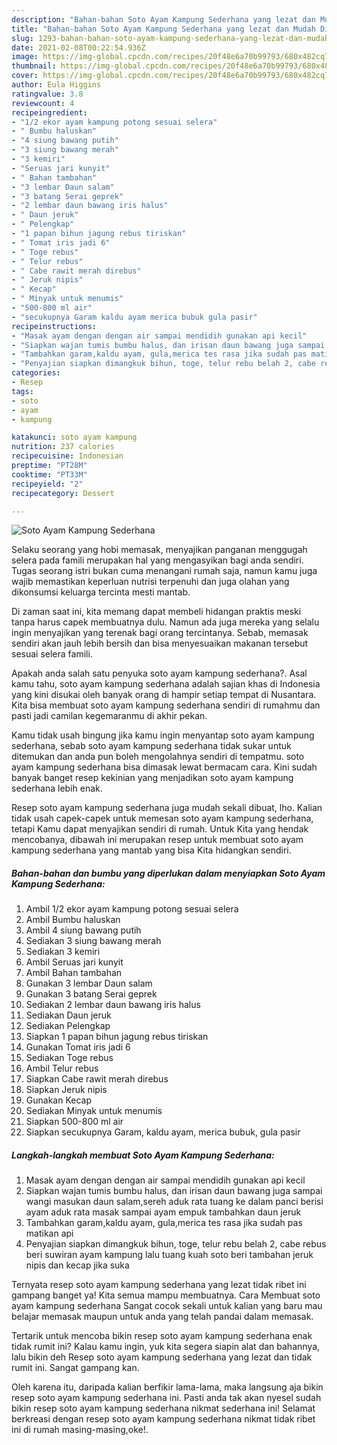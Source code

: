 ```yaml
---
description: "Bahan-bahan Soto Ayam Kampung Sederhana yang lezat dan Mudah Dibuat"
title: "Bahan-bahan Soto Ayam Kampung Sederhana yang lezat dan Mudah Dibuat"
slug: 1293-bahan-bahan-soto-ayam-kampung-sederhana-yang-lezat-dan-mudah-dibuat
date: 2021-02-08T00:22:54.936Z
image: https://img-global.cpcdn.com/recipes/20f48e6a70b99793/680x482cq70/soto-ayam-kampung-sederhana-foto-resep-utama.jpg
thumbnail: https://img-global.cpcdn.com/recipes/20f48e6a70b99793/680x482cq70/soto-ayam-kampung-sederhana-foto-resep-utama.jpg
cover: https://img-global.cpcdn.com/recipes/20f48e6a70b99793/680x482cq70/soto-ayam-kampung-sederhana-foto-resep-utama.jpg
author: Eula Higgins
ratingvalue: 3.8
reviewcount: 4
recipeingredient:
- "1/2 ekor ayam kampung potong sesuai selera"
- " Bumbu haluskan"
- "4 siung bawang putih"
- "3 siung bawang merah"
- "3 kemiri"
- "Seruas jari kunyit"
- " Bahan tambahan"
- "3 lembar Daun salam"
- "3 batang Serai geprek"
- "2 lembar daun bawang iris halus"
- " Daun jeruk"
- " Pelengkap"
- "1 papan bihun jagung rebus tiriskan"
- " Tomat iris jadi 6"
- " Toge rebus"
- " Telur rebus"
- " Cabe rawit merah direbus"
- " Jeruk nipis"
- " Kecap"
- " Minyak untuk menumis"
- "500-800 ml air"
- "secukupnya Garam kaldu ayam merica bubuk gula pasir"
recipeinstructions:
- "Masak ayam dengan dengan air sampai mendidih gunakan api kecil"
- "Siapkan wajan tumis bumbu halus, dan irisan daun bawang juga sampai wangi masukan daun salam,sereh aduk rata tuang ke dalam panci berisi ayam aduk rata masak sampai ayam empuk tambahkan daun jeruk"
- "Tambahkan garam,kaldu ayam, gula,merica tes rasa jika sudah pas matikan api"
- "Penyajian siapkan dimangkuk bihun, toge, telur rebu belah 2, cabe rebus beri suwiran ayam kampung lalu tuang kuah soto beri tambahan jeruk nipis dan kecap jika suka"
categories:
- Resep
tags:
- soto
- ayam
- kampung

katakunci: soto ayam kampung 
nutrition: 237 calories
recipecuisine: Indonesian
preptime: "PT28M"
cooktime: "PT33M"
recipeyield: "2"
recipecategory: Dessert

---
```



![Soto Ayam Kampung Sederhana](https://img-global.cpcdn.com/recipes/20f48e6a70b99793/680x482cq70/soto-ayam-kampung-sederhana-foto-resep-utama.jpg)

Selaku seorang yang hobi memasak, menyajikan panganan menggugah selera pada famili merupakan hal yang mengasyikan bagi anda sendiri. Tugas seorang istri bukan cuma menangani rumah saja, namun kamu juga wajib memastikan keperluan nutrisi terpenuhi dan juga olahan yang dikonsumsi keluarga tercinta mesti mantab.

Di zaman  saat ini, kita memang dapat membeli hidangan praktis meski tanpa harus capek membuatnya dulu. Namun ada juga mereka yang selalu ingin menyajikan yang terenak bagi orang tercintanya. Sebab, memasak sendiri akan jauh lebih bersih dan bisa menyesuaikan makanan tersebut sesuai selera famili. 



Apakah anda salah satu penyuka soto ayam kampung sederhana?. Asal kamu tahu, soto ayam kampung sederhana adalah sajian khas di Indonesia yang kini disukai oleh banyak orang di hampir setiap tempat di Nusantara. Kita bisa membuat soto ayam kampung sederhana sendiri di rumahmu dan pasti jadi camilan kegemaranmu di akhir pekan.

Kamu tidak usah bingung jika kamu ingin menyantap soto ayam kampung sederhana, sebab soto ayam kampung sederhana tidak sukar untuk ditemukan dan anda pun boleh mengolahnya sendiri di tempatmu. soto ayam kampung sederhana bisa dimasak lewat bermacam cara. Kini sudah banyak banget resep kekinian yang menjadikan soto ayam kampung sederhana lebih enak.

Resep soto ayam kampung sederhana juga mudah sekali dibuat, lho. Kalian tidak usah capek-capek untuk memesan soto ayam kampung sederhana, tetapi Kamu dapat menyajikan sendiri di rumah. Untuk Kita yang hendak mencobanya, dibawah ini merupakan resep untuk membuat soto ayam kampung sederhana yang mantab yang bisa Kita hidangkan sendiri.

<!--inarticleads1-->

##### Bahan-bahan dan bumbu yang diperlukan dalam menyiapkan Soto Ayam Kampung Sederhana:

1. Ambil 1/2 ekor ayam kampung potong sesuai selera
1. Ambil  Bumbu haluskan
1. Ambil 4 siung bawang putih
1. Sediakan 3 siung bawang merah
1. Sediakan 3 kemiri
1. Ambil Seruas jari kunyit
1. Ambil  Bahan tambahan
1. Gunakan 3 lembar Daun salam
1. Gunakan 3 batang Serai geprek
1. Sediakan 2 lembar daun bawang iris halus
1. Sediakan  Daun jeruk
1. Sediakan  Pelengkap
1. Siapkan 1 papan bihun jagung rebus tiriskan
1. Gunakan  Tomat iris jadi 6
1. Sediakan  Toge rebus
1. Ambil  Telur rebus
1. Siapkan  Cabe rawit merah direbus
1. Siapkan  Jeruk nipis
1. Gunakan  Kecap
1. Sediakan  Minyak untuk menumis
1. Siapkan 500-800 ml air
1. Siapkan secukupnya Garam, kaldu ayam, merica bubuk, gula pasir




<!--inarticleads2-->

##### Langkah-langkah membuat Soto Ayam Kampung Sederhana:

1. Masak ayam dengan dengan air sampai mendidih gunakan api kecil
1. Siapkan wajan tumis bumbu halus, dan irisan daun bawang juga sampai wangi masukan daun salam,sereh aduk rata tuang ke dalam panci berisi ayam aduk rata masak sampai ayam empuk tambahkan daun jeruk
1. Tambahkan garam,kaldu ayam, gula,merica tes rasa jika sudah pas matikan api
1. Penyajian siapkan dimangkuk bihun, toge, telur rebu belah 2, cabe rebus beri suwiran ayam kampung lalu tuang kuah soto beri tambahan jeruk nipis dan kecap jika suka




Ternyata resep soto ayam kampung sederhana yang lezat tidak ribet ini gampang banget ya! Kita semua mampu membuatnya. Cara Membuat soto ayam kampung sederhana Sangat cocok sekali untuk kalian yang baru mau belajar memasak maupun untuk anda yang telah pandai dalam memasak.

Tertarik untuk mencoba bikin resep soto ayam kampung sederhana enak tidak rumit ini? Kalau kamu ingin, yuk kita segera siapin alat dan bahannya, lalu bikin deh Resep soto ayam kampung sederhana yang lezat dan tidak rumit ini. Sangat gampang kan. 

Oleh karena itu, daripada kalian berfikir lama-lama, maka langsung aja bikin resep soto ayam kampung sederhana ini. Pasti anda tak akan nyesel sudah bikin resep soto ayam kampung sederhana nikmat sederhana ini! Selamat berkreasi dengan resep soto ayam kampung sederhana nikmat tidak ribet ini di rumah masing-masing,oke!.

